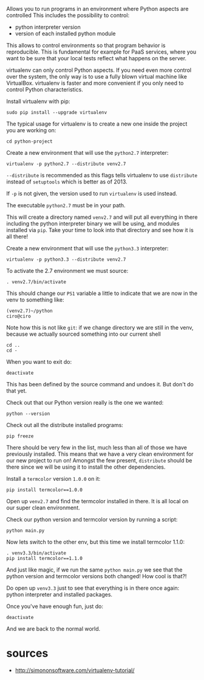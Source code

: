 Allows you to run programs in an environment where Python aspects are controlled
This includes the possibility to control:

- python interpreter version
- version of each installed python module

This allows to control environments so that program behavior is reproducible.
This is fundamental for example for PaaS services, where you want to be sure
that your local tests reflect what happens on the server.

virtualenv can only control Python aspects. If you need even more control over the system,
the only way is to use a fully blown virtual machine like VirtualBox.
virtualenv is faster and more convenient if you only need to control Python characteristics.

Install virtualenv with pip:

    sudo pip install --upgrade virtualenv

The typical usage for virtualenv is to create a new one inside the project you are working on:

    cd python-project

Create a new environment that will use the `python2.7` interpreter:

    virtualenv -p python2.7 --distribute venv2.7

`--distribute` is recommended as this flags tells virtualenv to use
`distribute` instead of `setuptools` which is better as of 2013.

If `-p` is not given, the version used to run `virtualenv` is used instead.

The executable `python2.7` must be in your path.

This will create a directory named `venv2.7` and will put all everything
in there including the python interpreter binary we will be using,
and modules installed via `pip`. Take your time to look into that directory
and see how it is all there!

Create a new environment that will use the `python3.3` interpreter:

    virtualenv -p python3.3 --distribute venv2.7

To activate the 2.7 environment we must source:

    . venv2.7/bin/activate

This should change our `PS1` variable a little to indicate that we are now in the venv
to something like:

    (venv2.7)~/python
    ciro@ciro

Note how this is not like `git`: if we change directory we are still in the venv,
because we actually sourced something into our current shell

    cd ..
    cd -

When you want to exit do:

    deactivate

This has been defined by the source command and undoes it.
But don't do that yet.

Check out that our Python version really is the one we wanted:

    python --version

Check out all the distribute installed programs:

    pip freeze

There should be very few in the list, much less than all of those we have previously installed.
This means that we have a very clean environment for our new project to run on!
Amongst the few present, `distribute` should be there since we will be using it to install the other
dependencies.

Install a `termcolor` version `1.0.0` on it:

    pip install termcolor==1.0.0

Open up `venv2.7` and find the termcolor installed in there.
It is all local on our super clean environment.

Check our python version and termcolor version by running a script:

    python main.py

Now lets switch to the other env, but this time we install termcolor 1.1.0:

    . venv3.3/bin/activate
    pip install termcolor==1.1.0

And just like magic, if we run the same `python main.py` we see that the python version
and termcolor versions both changed! How cool is that?!

Do open up `venv3.3` just to see that everything is in there once again:
python interpreter and installed packages.

Once you've have enough fun, just do:

    deactivate

And we are back to the normal world.

# sources

- <http://simononsoftware.com/virtualenv-tutorial/>
